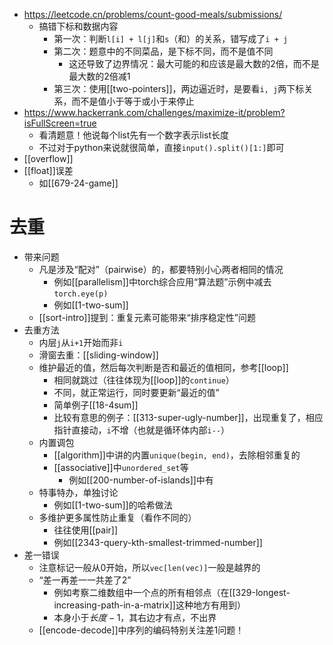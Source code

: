 - https://leetcode.cn/problems/count-good-meals/submissions/
  - 搞错下标和数据内容
    - 第一次：判断`l[i] + l[j]`和`s`（和）的关系，错写成了`i + j`
    - 第二次：题意中的不同菜品，是下标不同，而不是值不同
      - 这还导致了边界情况：最大可能的和应该是最大数的2倍，而不是最大数的2倍减1
    - 第三次：使用[[two-pointers]]，两边逼近时，是要看`i, j`两下标关系，而不是值小于等于或小于来停止
- https://www.hackerrank.com/challenges/maximize-it/problem?isFullScreen=true
  - 看清题意！他说每个list先有一个数字表示list长度
  - 不过对于python来说就很简单，直接`input().split()[1:]`即可
- [[overflow]]
- [[float]]误差
  - 如[[679-24-game]]
# 去重
- 带来问题
  - 凡是涉及“配对”（pairwise）的，都要特别小心两者相同的情况
    - 例如[[parallelism]]中torch综合应用“算法题”示例中减去`torch.eye(p)`
    - 例如[[1-two-sum]]
  - [[sort-intro]]提到：重复元素可能带来“排序稳定性”问题
- 去重方法
  - 内层`j`从`i+1`开始而非`i`
  - 滑窗去重：[[sliding-window]]
  - 维护最近的值，然后每次判断是否和最近的值相同，参考[[loop]]
    - 相同就跳过（往往体现为[[loop]]的`continue`）
    - 不同，就正常运行，同时要更新“最近的值”
    - 简单例子[[18-4sum]]
    - 比较有意思的例子：[[313-super-ugly-number]]，出现重复了，相应指针直接动，`i`不增（也就是循环体内部`i--`）
  - 内置调包
    - [[algorithm]]中讲的内置`unique(begin, end)`，去除相邻重复的
    - [[associative]]中`unordered_set`等
      - 例如[[200-number-of-islands]]中有
  - 特事特办，单独讨论
    - 例如[[1-two-sum]]的哈希做法
  - 多维护更多属性防止重复（看作不同的）
    - 往往使用[[pair]]
    - 例如[[2343-query-kth-smallest-trimmed-number]]
- 差一错误
  - 注意标记一般从0开始，所以`vec[len(vec)]`一般是越界的
  - “差一再差一一共差了2”
    - 例如考察二维数组中一个点的所有相邻点（在[[329-longest-increasing-path-in-a-matrix]]这种地方有用到）
    - 本身小于$长度-1$，其右边才有点，不出界
  - [[encode-decode]]中序列的编码特别关注差1问题！